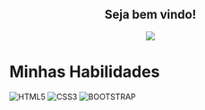 <h2 align="center">
  Seja bem vindo!
</h2>

<p align="center">
  <a href="https://github.com/DenverCoder1/readme-typing-svg">
	  <img src="https://readme-typing-svg.herokuapp.com?lines=Me+chamo+Jair+Sousa;Sou+estudante+De+Desenvolvimento+Web+FullStack!&center=true&width=780&height=45">
  </a>
</p>

<h1>
	Minhas Habilidades
</h1>


   ![HTML5]("https://img.shields.io/badge/HTML5-E34F26?style=for-the-badge&logo=html5&logoColor=white") 
   ![CSS3]("https://img.shields.io/badge/CSS3-1572B6?style=for-the-badge&logo=css3&logoColor=white")
   ![BOOTSTRAP]("https://img.shields.io/badge/Bootstrap-563D7C?style=for-the-badge&logo=bootstrap&logoColor=white")
